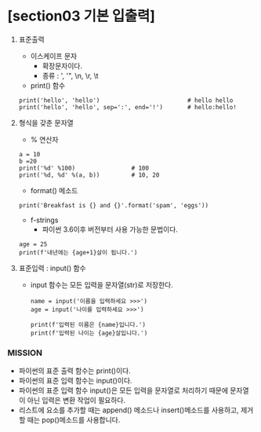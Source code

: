 # [section03 기본 입출력]

01. 표준출력
    - 이스케이프 문자
        - 확장문자이다.
        - 종류 : \', '", \n, \r, \t
    - print() 함수
    ```
    print('hello', 'hello')                         # hello hello
    print('hello', 'hello', sep=':', end='!')       # hello:hello!
    ```

02. 형식을 갖춘 문자열
    - % 연산자
    ```
    a = 10
    b =20
    print('%d' %100)                # 100
    print('%d, %d' %(a, b))         # 10, 20
    ```
    - format() 메소드
    ```
    print('Breakfast is {} and {}'.format('spam', 'eggs'))
    ```
    - f-strings
        - 파이썬 3.6이후 버전부터 사용 가능한 문법이다.
    ```
    age = 25
    print(f'내년에는 {age+1}살이 됩니다.')
    ```
    
03. 표준입력 : input() 함수
    - input 함수는 모든 입력을 문자열(str)로 저장한다.
    
        ```
        name = input('이름을 입력하세요 >>>')
        age = input('나이를 입력하세요 >>>')

        print(f'입력된 이름은 {name}입니다.')
        print(f'입력된 나이는 {age}살입니다.')
        ```

### MISSION ###
- 파이썬의 표준 출력 함수는 print()이다.
- 파이썬의 표준 입력 함수는 input()이다.
- 파이썬의 표준 입력 함수 input()은 모든 입력을 문자열로 처리하기 때문에 문자열이 아닌 입력은 변환 작업이 필요하다.
- 리스트에 요소를 추가할 때는 append() 메소드나 insert()메소드를 사용하고, 제거할 때는 pop()메소드를 사용합니다.
